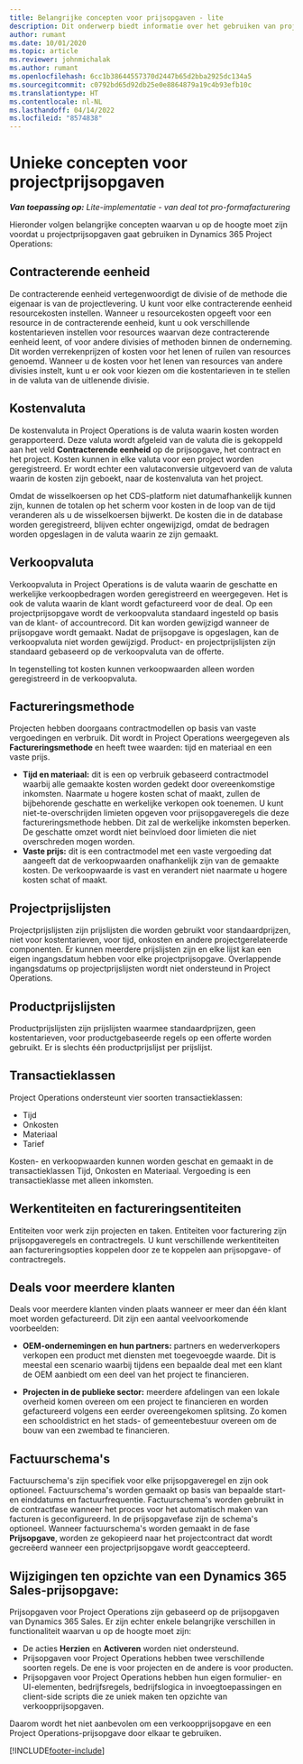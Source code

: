 ```yaml
---
title: Belangrijke concepten voor prijsopgaven - lite
description: Dit onderwerp biedt informatie over het gebruiken van projectprijsopgaven in Project Operations.
author: rumant
ms.date: 10/01/2020
ms.topic: article
ms.reviewer: johnmichalak
ms.author: rumant
ms.openlocfilehash: 6cc1b38644557370d2447b65d2bba2925dc134a5
ms.sourcegitcommit: c0792bd65d92db25e0e8864879a19c4b93efb10c
ms.translationtype: HT
ms.contentlocale: nl-NL
ms.lasthandoff: 04/14/2022
ms.locfileid: "8574838"
---
```

# <a name="concepts-unique-to-project-quotes"></a>Unieke concepten voor projectprijsopgaven

_**Van toepassing op:** Lite-implementatie - van deal tot pro-formafacturering_


Hieronder volgen belangrijke concepten waarvan u op de hoogte moet zijn voordat u projectprijsopgaven gaat gebruiken in Dynamics 365 Project Operations:

## <a name="contracting-unit"></a>Contracterende eenheid

De contracterende eenheid vertegenwoordigt de divisie of de methode die eigenaar is van de projectlevering. U kunt voor elke contracterende eenheid resourcekosten instellen. Wanneer u resourcekosten opgeeft voor een resource in de contracterende eenheid, kunt u ook verschillende kostentarieven instellen voor resources waarvan deze contracterende eenheid leent, of voor andere divisies of methoden binnen de onderneming. Dit worden verrekenprijzen of kosten voor het lenen of ruilen van resources genoemd. Wanneer u de kosten voor het lenen van resources van andere divisies instelt, kunt u er ook voor kiezen om die kostentarieven in te stellen in de valuta van de uitlenende divisie.

## <a name="cost-currency"></a>Kostenvaluta

De kostenvaluta in Project Operations is de valuta waarin kosten worden gerapporteerd. Deze valuta wordt afgeleid van de valuta die is gekoppeld aan het veld **Contracterende eenheid** op de prijsopgave, het contract en het project. Kosten kunnen in elke valuta voor een project worden geregistreerd. Er wordt echter een valutaconversie uitgevoerd van de valuta waarin de kosten zijn geboekt, naar de kostenvaluta van het project.

Omdat de wisselkoersen op het CDS-platform niet datumafhankelijk kunnen zijn, kunnen de totalen op het scherm voor kosten in de loop van de tijd veranderen als u de wisselkoersen bijwerkt. De kosten die in de database worden geregistreerd, blijven echter ongewijzigd, omdat de bedragen worden opgeslagen in de valuta waarin ze zijn gemaakt.

## <a name="sales-currency"></a>Verkoopvaluta

Verkoopvaluta in Project Operations is de valuta waarin de geschatte en werkelijke verkoopbedragen worden geregistreerd en weergegeven. Het is ook de valuta waarin de klant wordt gefactureerd voor de deal. Op een projectprijsopgave wordt de verkoopvaluta standaard ingesteld op basis van de klant- of accountrecord. Dit kan worden gewijzigd wanneer de prijsopgave wordt gemaakt. Nadat de prijsopgave is opgeslagen, kan de verkoopvaluta niet worden gewijzigd. Product- en projectprijslijsten zijn standaard gebaseerd op de verkoopvaluta van de offerte.

In tegenstelling tot kosten kunnen verkoopwaarden alleen worden geregistreerd in de verkoopvaluta.

## <a name="billing-method"></a>Factureringsmethode

Projecten hebben doorgaans contractmodellen op basis van vaste vergoedingen en verbruik. Dit wordt in Project Operations weergegeven als **Factureringsmethode** en heeft twee waarden: tijd en materiaal en een vaste prijs.

- **Tijd en materiaal:** dit is een op verbruik gebaseerd contractmodel waarbij alle gemaakte kosten worden gedekt door overeenkomstige inkomsten. Naarmate u hogere kosten schat of maakt, zullen de bijbehorende geschatte en werkelijke verkopen ook toenemen. U kunt niet-te-overschrijden limieten opgeven voor prijsopgaveregels die deze factureringsmethode hebben. Dit zal de werkelijke inkomsten beperken. De geschatte omzet wordt niet beïnvloed door limieten die niet overschreden mogen worden.
- **Vaste prijs:** dit is een contractmodel met een vaste vergoeding dat aangeeft dat de verkoopwaarden onafhankelijk zijn van de gemaakte kosten. De verkoopwaarde is vast en verandert niet naarmate u hogere kosten schat of maakt.

## <a name="project-price-lists"></a>Projectprijslijsten

Projectprijslijsten zijn prijslijsten die worden gebruikt voor standaardprijzen, niet voor kostentarieven, voor tijd, onkosten en andere projectgerelateerde componenten. Er kunnen meerdere prijslijsten zijn en elke lijst kan een eigen ingangsdatum hebben voor elke projectprijsopgave. Overlappende ingangsdatums op projectprijslijsten wordt niet ondersteund in Project Operations.

## <a name="product-price-lists"></a>Productprijslijsten

Productprijslijsten zijn prijslijsten waarmee standaardprijzen, geen kostentarieven, voor productgebaseerde regels op een offerte worden gebruikt. Er is slechts één productprijslijst per prijslijst.

## <a name="transaction-classes"></a>Transactieklassen

Project Operations ondersteunt vier soorten transactieklassen:

- Tijd
- Onkosten
- Materiaal
- Tarief

Kosten- en verkoopwaarden kunnen worden geschat en gemaakt in de transactieklassen Tijd, Onkosten en Materiaal. Vergoeding is een transactieklasse met alleen inkomsten.

## <a name="work-entities-and-billing-entities"></a>Werkentiteiten en factureringsentiteiten

Entiteiten voor werk zijn projecten en taken. Entiteiten voor facturering zijn prijsopgaveregels en contractregels. U kunt verschillende werkentiteiten aan factureringsopties koppelen door ze te koppelen aan prijsopgave- of contractregels.

## <a name="multi-customer-deals"></a>Deals voor meerdere klanten

Deals voor meerdere klanten vinden plaats wanneer er meer dan één klant moet worden gefactureerd. Dit zijn een aantal veelvoorkomende voorbeelden:

- **OEM-ondernemingen en hun partners:** partners en wederverkopers verkopen een product met diensten met toegevoegde waarde. Dit is meestal een scenario waarbij tijdens een bepaalde deal met een klant de OEM aanbiedt om een deel van het project te financieren. 

- **Projecten in de publieke sector:** meerdere afdelingen van een lokale overheid komen overeen om een project te financieren en worden gefactureerd volgens een eerder overeengekomen splitsing. Zo komen een schooldistrict en het stads- of gemeentebestuur overeen om de bouw van een zwembad te financieren.

## <a name="invoice-schedules"></a>Factuurschema's

Factuurschema's zijn specifiek voor elke prijsopgaveregel en zijn ook optioneel. Factuurschema's worden gemaakt op basis van bepaalde start- en einddatums en factuurfrequentie. Factuurschema's worden gebruikt in de contractfase wanneer het proces voor het automatisch maken van facturen is geconfigureerd. In de prijsopgavefase zijn de schema's optioneel. Wanneer factuurschema's worden gemaakt in de fase **Prijsopgave**, worden ze gekopieerd naar het projectcontract dat wordt gecreëerd wanneer een projectprijsopgave wordt geaccepteerd.

## <a name="changes-from-dynamics-365-sales-quote"></a>Wijzigingen ten opzichte van een Dynamics 365 Sales-prijsopgave:

Prijsopgaven voor Project Operations zijn gebaseerd op de prijsopgaven van Dynamics 365 Sales. Er zijn echter enkele belangrijke verschillen in functionaliteit waarvan u op de hoogte moet zijn:

- De acties **Herzien** en **Activeren** worden niet ondersteund.
- Prijsopgaven voor Project Operations hebben twee verschillende soorten regels. De ene is voor projecten en de andere is voor producten.
- Prijsopgaven voor Project Operations hebben hun eigen formulier- en UI-elementen, bedrijfsregels, bedrijfslogica in invoegtoepassingen en client-side scripts die ze uniek maken ten opzichte van verkoopprijsopgaven.

Daarom wordt het niet aanbevolen om een verkoopprijsopgave en een Project Operations-prijsopgave door elkaar te gebruiken.


[!INCLUDE[footer-include](../../includes/footer-banner.md)]
